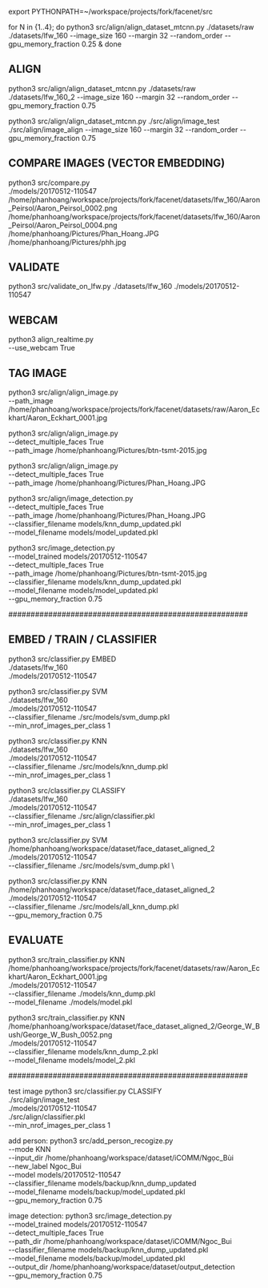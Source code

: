 export PYTHONPATH=~/workspace/projects/fork/facenet/src

for N in {1..4}; do python3 src/align/align_dataset_mtcnn.py ./datasets/raw ./datasets/lfw_160 --image_size 160 --margin 32 --random_order --gpu_memory_fraction 0.25 & done

ALIGN
---
python3 src/align/align_dataset_mtcnn.py ./datasets/raw ./datasets/lfw_160_2 --image_size 160 --margin 32 --random_order --gpu_memory_fraction 0.75

python3 src/align/align_dataset_mtcnn.py ./src/align/image_test ./src/align/image_align --image_size 160 --margin 32 --random_order --gpu_memory_fraction 0.75

COMPARE IMAGES (VECTOR EMBEDDING)
---
python3 src/compare.py \
./models/20170512-110547 \
/home/phanhoang/workspace/projects/fork/facenet/datasets/lfw_160/Aaron_Peirsol/Aaron_Peirsol_0002.png \
/home/phanhoang/workspace/projects/fork/facenet/datasets/lfw_160/Aaron_Peirsol/Aaron_Peirsol_0004.png \
/home/phanhoang/Pictures/Phan_Hoang.JPG \
/home/phanhoang/Pictures/phh.jpg

VALIDATE
---
python3 src/validate_on_lfw.py ./datasets/lfw_160 ./models/20170512-110547

WEBCAM
---
python3 align_realtime.py \
--use_webcam True

TAG IMAGE
---
python3 src/align/align_image.py \
--path_image /home/phanhoang/workspace/projects/fork/facenet/datasets/raw/Aaron_Eckhart/Aaron_Eckhart_0001.jpg

python3 src/align/align_image.py \
--detect_multiple_faces True \
--path_image /home/phanhoang/Pictures/btn-tsmt-2015.jpg

python3 src/align/align_image.py \
--detect_multiple_faces True \
--path_image /home/phanhoang/Pictures/Phan_Hoang.JPG

python3 src/align/image_detection.py \
--detect_multiple_faces True \
--path_image /home/phanhoang/Pictures/Phan_Hoang.JPG \
--classifier_filename models/knn_dump_updated.pkl \
--model_filename models/model_updated.pkl

python3 src/image_detection.py \
--model_trained models/20170512-110547 \
--detect_multiple_faces True \
--path_image /home/phanhoang/Pictures/btn-tsmt-2015.jpg \
--classifier_filename models/knn_dump_updated.pkl \
--model_filename models/model_updated.pkl \
--gpu_memory_fraction 0.75

######################################################

EMBED / TRAIN / CLASSIFIER
---
python3 src/classifier.py EMBED \
./datasets/lfw_160 \
./models/20170512-110547

python3 src/classifier.py SVM \
./datasets/lfw_160 \
./models/20170512-110547 \
--classifier_filename ./src/models/svm_dump.pkl \
--min_nrof_images_per_class 1

python3 src/classifier.py KNN \
./datasets/lfw_160 \
./models/20170512-110547 \
--classifier_filename ./src/models/knn_dump.pkl \
--min_nrof_images_per_class 1

python3 src/classifier.py CLASSIFY \
./datasets/lfw_160 \
./models/20170512-110547 \
--classifier_filename ./src/align/classifier.pkl \
--min_nrof_images_per_class 1

python3 src/classifier.py SVM \
/home/phanhoang/workspace/dataset/face_dataset_aligned_2 \
./models/20170512-110547 \
--classifier_filename ./src/models/svm_dump.pkl \

python3 src/classifier.py KNN \
/home/phanhoang/workspace/dataset/face_dataset_aligned_2 \
./models/20170512-110547 \
--classifier_filename ./src/models/all_knn_dump.pkl \
--gpu_memory_fraction 0.75

EVALUATE
---
python3 src/train_classifier.py KNN \
/home/phanhoang/workspace/projects/fork/facenet/datasets/raw/Aaron_Eckhart/Aaron_Eckhart_0001.jpg \
./models/20170512-110547 \
--classifier_filename ./models/knn_dump.pkl\
--model_filename ./models/model.pkl

python3 src/train_classifier.py KNN \
/home/phanhoang/workspace/dataset/face_dataset_aligned_2/George_W_Bush/George_W_Bush_0052.png \
./models/20170512-110547 \
--classifier_filename models/knn_dump_2.pkl\
--model_filename models/model_2.pkl

######################################################

test image
python3 src/classifier.py CLASSIFY \
./src/align/image_test \
./models/20170512-110547 \
./src/align/classifier.pkl \
--min_nrof_images_per_class 1

add person:
    python3 src/add_person_recogize.py \
    --mode KNN \
    --input_dir /home/phanhoang/workspace/dataset/iCOMM/Ngọc_Bùi \
    --new_label Ngoc_Bui \
    --model models/20170512-110547 \
    --classifier_filename models/backup/knn_dump_updated \
    --model_filename models/backup/model_updated.pkl \
    --gpu_memory_fraction 0.75

image detection:
    python3 src/image_detection.py \
--model_trained models/20170512-110547 \
--detect_multiple_faces True \
--path_dir /home/phanhoang/workspace/dataset/iCOMM/Ngoc_Bui \
--classifier_filename models/backup/knn_dump_updated.pkl \
--model_filename models/backup/model_updated.pkl \
--output_dir /home/phanhoang/workspace/dataset/output_detection \
--gpu_memory_fraction 0.75